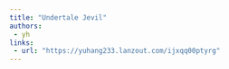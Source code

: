 ```yaml
---
title: "Undertale Jevil"
authors:
 - yh
links:
 - url: "https://yuhang233.lanzout.com/ijxqq00ptyrg"
---
```

